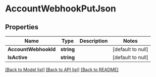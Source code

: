 # AccountWebhookPutJson

## Properties
Name | Type | Description | Notes
------------ | ------------- | ------------- | -------------
**AccountWebhookId** | **string** |  | [default to null]
**IsActive** | **string** |  | [default to null]

[[Back to Model list]](../README.md#documentation-for-models) [[Back to API list]](../README.md#documentation-for-api-endpoints) [[Back to README]](../README.md)


